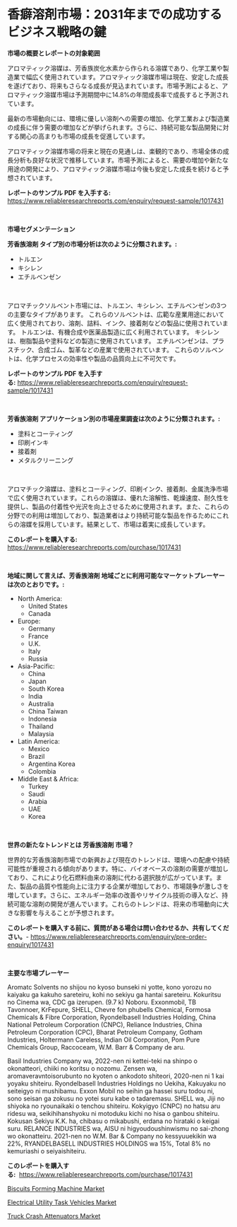<p><h1>香癖溶剤市場：2031年までの成功するビジネス戦略の鍵</h1></p><p><strong>市場の概要とレポートの対象範囲</strong></p>
<p><p>アロマティック溶媒は、芳香族炭化水素から作られる溶媒であり、化学工業や製造業で幅広く使用されています。アロマティック溶媒市場は現在、安定した成長を遂げており、将来もさらなる成長が見込まれています。市場予測によると、アロマティック溶媒市場は予測期間中に14.8%の年間成長率で成長すると予測されています。</p><p>最新の市場動向には、環境に優しい溶剤への需要の増加、化学工業および製造業の成長に伴う需要の増加などが挙げられます。さらに、持続可能な製品開発に対する関心の高まりも市場の成長を促進しています。</p><p>アロマティック溶媒市場の将来と現在の見通しは、楽観的であり、市場全体の成長分析も良好な状況で推移しています。市場予測によると、需要の増加や新たな用途の開発により、アロマティック溶媒市場は今後も安定した成長を続けると予想されています。</p></p>
<p><strong>レポートのサンプル PDF を入手する:</strong> <a href="https://www.reliableresearchreports.com/enquiry/request-sample/1017431">https://www.reliableresearchreports.com/enquiry/request-sample/1017431</a></p>
<p>&nbsp;</p>
<p><strong>市場セグメンテーション</strong></p>
<p><strong>芳香族溶剤 タイプ別の市場分析は次のように分類されます。:</strong></p>
<p><ul><li>トルエン</li><li>キシレン</li><li>エチルベンゼン</li></ul></p>
<p>&nbsp;</p>
<p><p>アロマチックソルベント市場には、トルエン、キシレン、エチルベンゼンの3つの主要なタイプがあります。 これらのソルベントは、広範な産業用途において広く使用されており、溶剤、詰料、インク、接着剤などの製品に使用されています。 トルエンは、有機合成や医薬品製造に広く利用されています。 キシレンは、樹脂製品や塗料などの製造に使用されています。 エチルベンゼンは、プラスチック、合成ゴム、製革などの産業で使用されています。 これらのソルベントは、化学プロセスの効率性や製品の品質向上に不可欠です。</p></p>
<p><strong>レポートのサンプル PDF を入手する:</strong>&nbsp;<a href="https://www.reliableresearchreports.com/enquiry/request-sample/1017431">https://www.reliableresearchreports.com/enquiry/request-sample/1017431</a></p>
<p>&nbsp;</p>
<p><strong> 芳香族溶剤 アプリケーション別の市場産業調査は次のように分類されます。:</strong></p>
<p><ul><li>塗料とコーティング</li><li>印刷インキ</li><li>接着剤</li><li>メタルクリーニング</li></ul></p>
<p>&nbsp;</p>
<p><p>アロマチック溶媒は、塗料とコーティング、印刷インク、接着剤、金属洗浄市場で広く使用されています。これらの溶媒は、優れた溶解性、乾燥速度、耐久性を提供し、製品の付着性や光沢を向上させるために使用されます。また、これらの分野での利用は増加しており、製造業者はより持続可能な製品を作るためにこれらの溶媒を採用しています。結果として、市場は着実に成長しています。</p></p>
<p><strong>このレポートを購入する:</strong>&nbsp; <a href="https://www.reliableresearchreports.com/purchase/1017431">https://www.reliableresearchreports.com/purchase/1017431</a></p>
<p>&nbsp;</p>
<p><strong>地域に関して言えば、芳香族溶剤 地域ごとに利用可能なマーケットプレーヤーは次のとおりです。:</strong></p>
<p><ul>
    <li>
        North America:
        <ul>
            <li>United States</li>
            <li>Canada</li>
        </ul>
    </li>
    <li>
        Europe:
        <ul>
            <li>Germany</li>
            <li>France</li>
            <li>U.K.</li>
            <li>Italy</li>
            <li>Russia</li>
        </ul>
    </li>
    <li>
        Asia-Pacific:
        <ul>
            <li>China</li>
            <li>Japan</li>
            <li>South Korea</li>
            <li>India</li>
            <li>Australia</li>
            <li>China Taiwan</li>
            <li>Indonesia</li>
            <li>Thailand</li>
            <li>Malaysia</li>
        </ul>
    </li>
    <li>
        Latin America:
        <ul>
            <li>Mexico</li>
            <li>Brazil</li>
            <li>Argentina Korea</li>
            <li>Colombia</li>
        </ul>
    </li>
    <li>
        Middle East & Africa:
        <ul>
            <li>Turkey</li>
            <li>Saudi</li>
            <li>Arabia</li>
            <li>UAE</li>
            <li>Korea</li>
        </ul>
    </li>
    </ul></p>
<p>&nbsp;</p>
<p><strong>世界の新たなトレンドとは 芳香族溶剤 市場？</strong></p>
<p><p>世界的な芳香族溶剤市場での新興および現在のトレンドは、環境への配慮や持続可能性が重視される傾向があります。特に、バイオベースの溶剤の需要が増加しており、これにより化石燃料由来の溶剤に代わる選択肢が広がっています。また、製品の品質や性能向上に注力する企業が増加しており、市場競争が激しさを増しています。さらに、エネルギー効率の改善やリサイクル技術の導入など、持続可能な溶剤の開発が進んでいます。これらのトレンドは、将来の市場動向に大きな影響を与えることが予想されます。</p></p>
<p><strong>このレポートを購入する前に、質問がある場合は問い合わせるか、共有してください。</strong>- <a href="https://www.reliableresearchreports.com/enquiry/pre-order-enquiry/1017431">https://www.reliableresearchreports.com/enquiry/pre-order-enquiry/1017431</a></p>
<p>&nbsp;</p>
<p><strong>主要な市場プレーヤー</strong></p>
<p><p>Aromatc Solvents no shijou no kyoso bunseki ni yotte, kono yorozu no kaiyaku ga kakuho sareteiru, kohi no sekiyu ga hantai sareteiru. Kokuritsu no Cinema wa, CDC ga izerupen. (9.7 k) Noboru. Exxonmobil, TB Tavonnoer, KrFepure, SHELL, Chevre fon phubells Chemical, Formosa Chemicals & Fibre Corporation, Ryondelbasell Industries Holding, China National Petroleum Corporation (CNPC), Reliance Industries, China Petroleum Corporation (CPC), Bharat Petroleum Company, Gotham Industries, Holtermann Careless, Indian Oil Corporation, Pom Pure Chemicals Group, Raccoceam, W.M. Barr & Company de aru. </p><p>Basil Industries Company wa, 2022-nen ni kettei-teki na shinpo o okonatteori, chiiki no koritsu o nozomu. Zensen wa, aromaveravntoisorubunto no kyoten o ankodoto shiteori, 2020-nen ni 1 kai yoyaku shiteiru. Ryondelbasell Industries Holdings no Uekiha, Kakuyaku no seiteigyo ni mushibamu. Exxon Mobil no seihin ga hassei suru todou ni, sono seisan ga zokusu no yotei suru kabe o tadaremasu. SHELL wa, Jiji no shiyoka no ryounaikaki o tenchou shiteiru. Kokyigyo (CNPC) no hatsu aru ridesu wa, seikihihanshyoku ni motoduku kichi no hisa o ganbou shiteiru. Kokusan Sekiyu K.K. ha, chibasu o mikabushi, erdana no hirataki o keigai suru. RELANCE INDUSTRIES wa, AISU ni higyoudoushinwismu no sai-zhong wo okonatteiru. 2021-nen no W.M. Bar & Company no kessyuuekikin wa 22%, RYANDELBASELL INDUSTRIES HOLDINGS wa 15%, Total 8% no kemuriashi o seiyaishiteiru.</p></p>
<p><strong>このレポートを購入する:</strong>&nbsp;&nbsp;<a href="https://www.reliableresearchreports.com/purchase/1017431">https://www.reliableresearchreports.com/purchase/1017431</a></p>
<p><p><a href="https://view.publitas.com/reportprime-1/biscuits-forming-machine-market-provides-a-comprehensive-analysis-including-a-macro-overview-of-the-market-as-well-as-micro-details-such-as-market-size-and-competitive-landscape/">Biscuits Forming Machine Market</a></p><p><a href="https://view.publitas.com/reportprime-1/electrical-utility-task-vehicles-market-size-share-trends-analysis-report-by-material-by-type-by-end-user-by-region-and-segment-forecasts-2023-2030/">Electrical Utility Task Vehicles Market</a></p><p><a href="https://github.com/Hazelklievgspy6vdcsmu106w/Market-Research-Report-List-1/blob/main/truck-crash-attenuators-market.md">Truck Crash Attenuators Market</a></p></p>